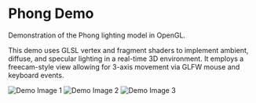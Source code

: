 # Phong Demo
Demonstration of the Phong lighting model in OpenGL.

This demo uses GLSL vertex and fragment shaders to implement ambient, diffuse, and specular lighting in a real-time 3D environment. It employs a freecam-style view allowing for 3-axis movement via GLFW mouse and keyboard events.

![Demo Image 1](https://user-images.githubusercontent.com/15223179/29738756-4c88c5b6-89e1-11e7-9568-ed0b5129561f.png)
![Demo Image 2](https://user-images.githubusercontent.com/15223179/29738759-6335fec8-89e1-11e7-83c9-970e44bff5ca.png)
![Demo Image 3](https://user-images.githubusercontent.com/15223179/29957213-13983cc2-8ea1-11e7-8da9-4384f9abe72e.png)